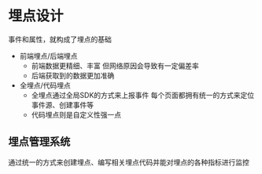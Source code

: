 # 埋点设计

事件和属性，就构成了埋点的基础

- 前端埋点/后端埋点
  - 前端数据更精细、丰富 但网络原因会导致有一定偏差率
  - 后端获取到的数据更加准确
- 全埋点/代码埋点
  - 全埋点通过全局SDK的方式来上报事件 每个页面都拥有统一的方式来定位事件源、创建事件等
  - 代码埋点则是自定义性强一点

## 埋点管理系统

通过统一的方式来创建埋点、编写相关埋点代码并能对埋点的各种指标进行监控
